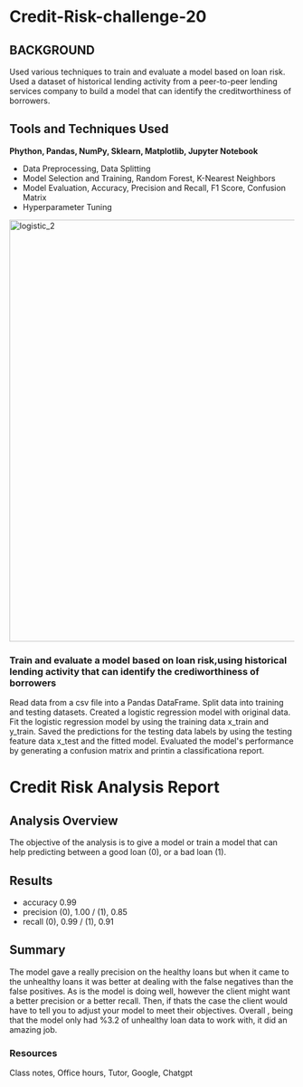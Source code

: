 # Credit-Risk-challenge-20


## BACKGROUND
Used various techniques to train and evaluate a model based on loan risk. Used a dataset of historical lending activity from a peer-to-peer lending services company to build a model that can identify the creditworthiness of borrowers.

## Tools and Techniques Used
**Phython, Pandas, NumPy, Sklearn, Matplotlib, Jupyter Notebook**
- Data Preprocessing, Data Splitting
- Model Selection and Training, Random Forest, K-Nearest Neighbors
- Model Evaluation, Accuracy, Precision and Recall, F1 Score, Confusion Matrix
- Hyperparameter Tuning

<img width="745" alt="logistic_2" src="https://github.com/user-attachments/assets/74b5bd13-261e-47eb-bf6c-d482d0165485">



### Train and evaluate a model based on loan risk,using historical lending activity that can identify the crediworthiness of borrowers ###

Read data from a csv file into a Pandas DataFrame. Split data into training and testing datasets. Created a logistic regression model with original data. Fit the logistic regression model by using the training data x_train and y_train. Saved the predictions for the testing data labels by using the testing feature data x_test and the fitted model. Evaluated the model's performance by generating a confusion matrix and printin a classificationa report.

# Credit Risk Analysis Report

## Analysis Overview ##

  The objective of the analysis is to give a model or train a model that can help predicting between a good loan (0), or a bad loan (1).

## Results ##

  - accuracy           0.99
  - precision (0), 1.00 / (1), 0.85
  - recall    (0), 0.99 / (1), 0.91


## Summary 
 The model gave a really precision on the healthy loans but when it came to the unhealthy loans it was better at dealing with the false negatives than the false positives. As is the model is doing well, however the client might want a better  precision or a better recall. Then, if thats the case the client would have to tell you to adjust your model to meet their objectives. Overall , being that the model only had %3.2 of unhealthy loan data to work with, it did an amazing job.



### Resources
 Class notes, Office hours, Tutor, Google, Chatgpt
